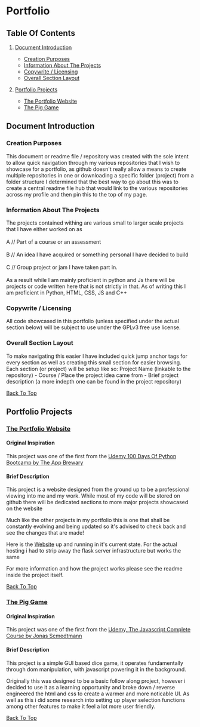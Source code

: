 # Portfolio

## Table Of Contents

1. [Document Introduction](#document-introduction)

   - [Creation Purposes](#creation-purposes)
   - [Information About The Projects](#information-about-the-projects)
   - [Copywrite / Licensing](#copywrite-/-licensing)
   - [Overall Section Layout](#overall-section-layout)

2. [Portfolio Projects](#portfolio-projects)
   - [The Portfolio Website](#the-portfolio-website)
   - [The Pig Game](#the-pig-game)

## Document Introduction

### Creation Purposes

This document or readme file / repository was created with the sole intent to allow quick navigation through my various repositories that I wish to showcase for a
portfolio, as github doesn't really allow a means to create multiple repositories in one or downloading a specific folder (project) from a folder structure I
determined that the best way to go about this was to create a central readme file hub that would link to the various repositories across my profile and then pin this
to the top of my page.

### Information About The Projects

The projects contained withing are various small to larger scale projects that I have either worked on as
<br></br>
A // Part of a course or an assessment
<br></br>
B // An idea I have acquired or something personal I have decided to build
<br></br>
C // Group project or jam I have taken part in.
<br></br>
As a result while I am mainly proficient in python and Js there will be projects or code written here that is not strictly in that. As of writing this I am proficient in
Python, HTML, CSS, JS and C++

### Copywrite / Licensing

All code showcased in this portfolio (unless specified under the actual section below) will be subject to use under the GPLv3 free use license.

### Overall Section Layout

To make navigating this easier I have included quick jump anchor tags for every section as well as creating this small section for easier browsing.
Each section (or project) will be setup like so:
Project Name (linkable to the repository) - Course / Place the project idea came from - Brief project description (a more indepth one can be found in the project repository)

[Back To Top](#Portfolio)

## Portfolio Projects

### [The Portfolio Website](https://github.com/ShaAnder/Portfolio_Website)

#### Original Inspiration

This project was one of the first from the [Udemy 100 Days Of Python Bootcamp by The App Brewary](https://www.udemy.com/course/100-days-of-code)

#### Brief Description

This project is a website designed from the ground up to be a professional viewing into me and my work. While most of my code will be stored on github there will be dedicated sections
to more major projects showcased on the website

Much like the other projects in my portfolio this is one that shall be constantly evolving and being updated so it's advised to check back and see the changes that are made!

Here is the [Website](https://shaander.github.io) up and running in it's current state. For the actual hosting i had to strip away the flask server infrastructure but works the same

For more information and how the project works please see the readme inside the project itself.

[Back To Top](#Portfolio)

### [The Pig Game](https://github.com/ShaAnder/Pig_Dice_Game)

#### Original Inspiration

This project was one of the first from the [Udemy, The Javascript Complete Course by Jonas Scmedtmann](https://www.udemy.com/course/the-complete-javascript-course/)

#### Brief Description

This project is a simple GUI based dice game, it operates fundamentally through dom manipulation, with javascript powering it in the background.

Originally this was designed to be a basic follow along project, however i decided to use it as a learning opportunity and broke down / reverse engineered the html and css to create a warmer
and more noticable UI. As well as this i did some research into setting up player selection functions among other features to make it feel a lot more user friendly.

[Back To Top](#Portfolio)
